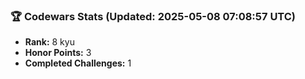 ### 🏆 Codewars Stats (Updated: 2025-05-08 07:08:57 UTC)

- **Rank:** 8 kyu
- **Honor Points:** 3
- **Completed Challenges:** 1
